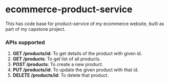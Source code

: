 # ecommerce-product-service
This has code base for product-service of my ecommerce website, built as part of my capstone project.

### APIs supported
1. **GET /products/id**: To get details of the product with given id.
2. **GET /products**: To get list of all products.
3. **POST /products**: To create a new product.
4. **PUT /products/id**: To update the given product with that id.
5. **DELETE /products/id**: To delete that product.
